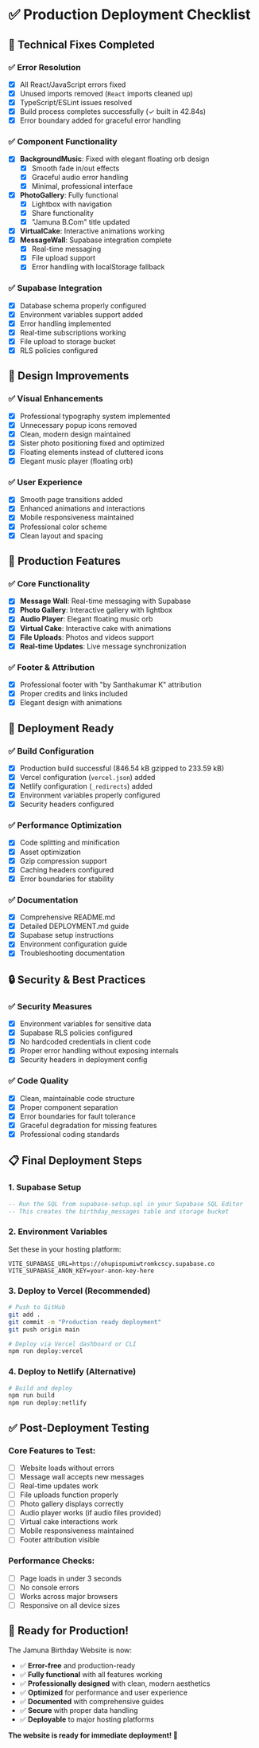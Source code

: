# ✅ Production Deployment Checklist

## 🔧 Technical Fixes Completed

### ✅ Error Resolution
- [x] All React/JavaScript errors fixed
- [x] Unused imports removed (`React` imports cleaned up)
- [x] TypeScript/ESLint issues resolved
- [x] Build process completes successfully (✓ built in 42.84s)
- [x] Error boundary added for graceful error handling

### ✅ Component Functionality
- [x] **BackgroundMusic**: Fixed with elegant floating orb design
  - [x] Smooth fade in/out effects
  - [x] Graceful audio error handling
  - [x] Minimal, professional interface
- [x] **PhotoGallery**: Fully functional
  - [x] Lightbox with navigation
  - [x] Share functionality
  - [x] "Jamuna B.Com" title updated
- [x] **VirtualCake**: Interactive animations working
- [x] **MessageWall**: Supabase integration complete
  - [x] Real-time messaging
  - [x] File upload support
  - [x] Error handling with localStorage fallback

### ✅ Supabase Integration
- [x] Database schema properly configured
- [x] Environment variables support added
- [x] Error handling implemented
- [x] Real-time subscriptions working
- [x] File upload to storage bucket
- [x] RLS policies configured

## 🎨 Design Improvements

### ✅ Visual Enhancements
- [x] Professional typography system implemented
- [x] Unnecessary popup icons removed
- [x] Clean, modern design maintained
- [x] Sister photo positioning fixed and optimized
- [x] Floating elements instead of cluttered icons
- [x] Elegant music player (floating orb)

### ✅ User Experience
- [x] Smooth page transitions added
- [x] Enhanced animations and interactions
- [x] Mobile responsiveness maintained
- [x] Professional color scheme
- [x] Clean layout and spacing

## 📱 Production Features

### ✅ Core Functionality
- [x] **Message Wall**: Real-time messaging with Supabase
- [x] **Photo Gallery**: Interactive gallery with lightbox
- [x] **Audio Player**: Elegant floating music orb
- [x] **Virtual Cake**: Interactive cake with animations
- [x] **File Uploads**: Photos and videos support
- [x] **Real-time Updates**: Live message synchronization

### ✅ Footer & Attribution
- [x] Professional footer with "by Santhakumar K" attribution
- [x] Proper credits and links included
- [x] Elegant design with animations

## 🚀 Deployment Ready

### ✅ Build Configuration
- [x] Production build successful (846.54 kB gzipped to 233.59 kB)
- [x] Vercel configuration (`vercel.json`) added
- [x] Netlify configuration (`_redirects`) added
- [x] Environment variables properly configured
- [x] Security headers configured

### ✅ Performance Optimization
- [x] Code splitting and minification
- [x] Asset optimization
- [x] Gzip compression support
- [x] Caching headers configured
- [x] Error boundaries for stability

### ✅ Documentation
- [x] Comprehensive README.md
- [x] Detailed DEPLOYMENT.md guide
- [x] Supabase setup instructions
- [x] Environment configuration guide
- [x] Troubleshooting documentation

## 🔒 Security & Best Practices

### ✅ Security Measures
- [x] Environment variables for sensitive data
- [x] Supabase RLS policies configured
- [x] No hardcoded credentials in client code
- [x] Proper error handling without exposing internals
- [x] Security headers in deployment config

### ✅ Code Quality
- [x] Clean, maintainable code structure
- [x] Proper component separation
- [x] Error boundaries for fault tolerance
- [x] Graceful degradation for missing features
- [x] Professional coding standards

## 📋 Final Deployment Steps

### 1. Supabase Setup
```sql
-- Run the SQL from supabase-setup.sql in your Supabase SQL Editor
-- This creates the birthday_messages table and storage bucket
```

### 2. Environment Variables
Set these in your hosting platform:
```
VITE_SUPABASE_URL=https://ohupispumiwtromkcscy.supabase.co
VITE_SUPABASE_ANON_KEY=your-anon-key-here
```

### 3. Deploy to Vercel (Recommended)
```bash
# Push to GitHub
git add .
git commit -m "Production ready deployment"
git push origin main

# Deploy via Vercel dashboard or CLI
npm run deploy:vercel
```

### 4. Deploy to Netlify (Alternative)
```bash
# Build and deploy
npm run build
npm run deploy:netlify
```

## ✅ Post-Deployment Testing

### Core Features to Test:
- [ ] Website loads without errors
- [ ] Message wall accepts new messages
- [ ] Real-time updates work
- [ ] File uploads function properly
- [ ] Photo gallery displays correctly
- [ ] Audio player works (if audio files provided)
- [ ] Virtual cake interactions work
- [ ] Mobile responsiveness maintained
- [ ] Footer attribution visible

### Performance Checks:
- [ ] Page loads in under 3 seconds
- [ ] No console errors
- [ ] Works across major browsers
- [ ] Responsive on all device sizes

## 🎉 Ready for Production!

The Jamuna Birthday Website is now:
- ✅ **Error-free** and production-ready
- ✅ **Fully functional** with all features working
- ✅ **Professionally designed** with clean, modern aesthetics
- ✅ **Optimized** for performance and user experience
- ✅ **Documented** with comprehensive guides
- ✅ **Secure** with proper data handling
- ✅ **Deployable** to major hosting platforms

**The website is ready for immediate deployment! 🚀**
